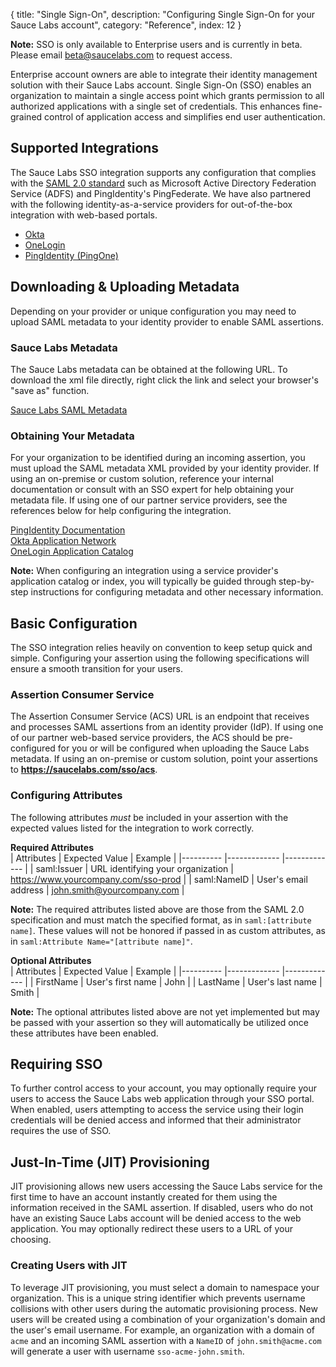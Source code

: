 {
  title: "Single Sign-On",
  description: "Configuring Single Sign-On for your Sauce Labs account",
  category: "Reference",
  index: 12
}

**Note:** SSO is only available to Enterprise users and is currently in beta. Please email [beta@saucelabs.com](mailto:beta@saucelabs.com) to request access.

Enterprise account owners are able to integrate their identity management solution with their Sauce Labs account. Single Sign-On (SSO) enables an organization to maintain a single access point which grants permission to all authorized applications with a single set of credentials. This enhances fine-grained control of application access and simplifies end user authentication. 

## Supported Integrations
The Sauce Labs SSO integration supports any configuration that complies with the [SAML 2.0 standard](http://en.wikipedia.org/wiki/SAML_2.0) such as Microsoft Active Directory Federation Service (ADFS) and PingIdentity's PingFederate. We have also partnered with the following identity-as-a-service providers for out-of-the-box integration with web-based portals. 

* [Okta](https://www.okta.com/product/identity-management/single-sign-on.html)
* [OneLogin](https://www.onelogin.com/product/sso)
* [PingIdentity (PingOne)](https://www.pingidentity.com/en/products/capabilities/sso-federated-identity.html)

## Downloading & Uploading Metadata
Depending on your provider or unique configuration you may need to upload SAML metadata to your identity provider to enable SAML assertions. 

### Sauce Labs Metadata
The Sauce Labs metadata can be obtained at the following URL. To download the xml file directly, right click the link and select your browser's "save as" function.  

[Sauce Labs SAML Metadata](https://saucelabs.com/sso/metadata)

### Obtaining Your Metadata
For your organization to be identified during an incoming assertion, you must upload the SAML metadata XML provided by your identity provider. If using an on-premise or custom solution, reference your internal documentation or consult with an SSO expert for help obtaining your metadata file. If using one of our partner service providers, see the references below for help configuring the integration.  

[PingIdentity Documentation](http://documentation.pingidentity.com/pingone/employeeSsoAdminGuide/#enableAppWithoutURL.html)  
[Okta Application Network](https://dev-989235-admin.oktapreview.com/admin/apps/add-app)  
[OneLogin Application Catalog](https://app.onelogin.com/apps/find)  

**Note:** When configuring an integration using a service provider's application catalog or index, you will typically be guided through step-by-step instructions for configuring metadata and other necessary information.

## Basic Configuration
The SSO integration relies heavily on convention to keep setup quick and simple. Configuring your assertion using the following specifications will ensure a smooth transition for your users.

### Assertion Consumer Service
The Assertion Consumer Service (ACS) URL is an endpoint that receives and processes SAML assertions from an identity provider (IdP). If using one of our partner web-based service providers, the ACS should be pre-configured for you or will be configured when uploading the Sauce Labs metadata. If using an on-premise or custom solution, point your assertions to **https://saucelabs.com/sso/acs**.

### Configuring Attributes
The following attributes *must* be included in your assertion with the expected values listed for the integration to work correctly.

**Required Attributes**  
| Attributes 	| Expected Value 	| Example    |
|----------	|-------------	|-------------    |
| saml:Issuer 	| URL identifying your organization 	| https://www.yourcompany.com/sso-prod  |
| saml:NameID 	| User's email address 	| john.smith@yourcompany.com |

**Note:** The required attributes listed above are those from the SAML 2.0 specification and must match the specified format, as in `saml:[attribute name]`. These values will not be honored if passed in as custom attributes, as in `saml:Attribute Name="[attribute name]"`.

**Optional Attributes**  
| Attributes 	| Expected Value 	| Example    |
|----------	|-------------	|-------------    |
| FirstName 	| User's first name 	| John  |
| LastName 	| User's last name 	| Smith |

**Note:** The optional attributes listed above are not yet implemented but may be passed with your assertion so they will automatically be utilized once these attributes have been enabled.

## Requiring SSO
To further control access to your account, you may optionally require your users to access the Sauce Labs web application through your SSO portal. When enabled, users attempting to access the service using their login credentials will be denied access and informed that their administrator requires the use of SSO.

## Just-In-Time (JIT) Provisioning
JIT provisioning allows new users accessing the Sauce Labs service for the first time to have an account instantly created for them using the information received in the SAML assertion. If disabled, users who do not have an existing Sauce Labs account will be denied access to the web application. You may optionally redirect these users to a URL of your choosing.

### Creating Users with JIT
To leverage JIT provisioning, you must select a domain to namespace your organization. This is a unique string identifier which prevents username collisions with other users during the automatic provisioning process. New users will be created using a combination of your organization's domain and the user's email username. For example, an organization with a domain of `acme` and an incoming SAML assertion with a `NameID` of `john.smith@acme.com` will generate a user with username `sso-acme-john.smith`. 
